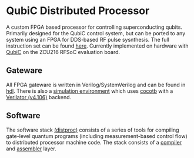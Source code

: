 # QubiC Distributed Processor

A custom FPGA based processor for controlling superconducting qubits. Primarily designed for the QubiC control system, but can be ported to any system using an FPGA for DDS-based RF pulse sysnthesis. The full instruction set can be found [here](https://gitlab.com/LBL-QubiC/distributed_processor/-/wikis/Instruction-Set). Currently implemented on hardware with [QubiC](https://gitlab.com/LBL-QubiC/gateware/-/tree/rfsoc) on the ZCU216 RFSoC evaluation board.

## Gateware

All FPGA gateware is written in Verilog/SystemVerilog and can be found in [hdl](https://gitlab.com/LBL-QubiC/distributed_processor/-/tree/master/hdl). There is also a [simulation environment](https://gitlab.com/LBL-QubiC/distributed_processor/-/tree/master/cocotb/proc) which uses [cocotb](https://www.cocotb.org/) with a [Verilator (v4.106)](https://github.com/verilator/verilator/tree/v4.106) backend.

## Software

The software stack [(distproc)](https://gitlab.com/LBL-QubiC/distributed_processor/-/tree/master/python/distproc) consists of a series of tools for compiling gate-level quantum programs (including measurement-based control flow) to distributed processor machine code. The stack consists of a [compiler](https://gitlab.com/LBL-QubiC/distributed_processor/-/tree/master/python/distproc/compiler.py) and [assembler](https://gitlab.com/LBL-QubiC/distributed_processor/-/tree/master/python/distproc/assembler.py) layer.
